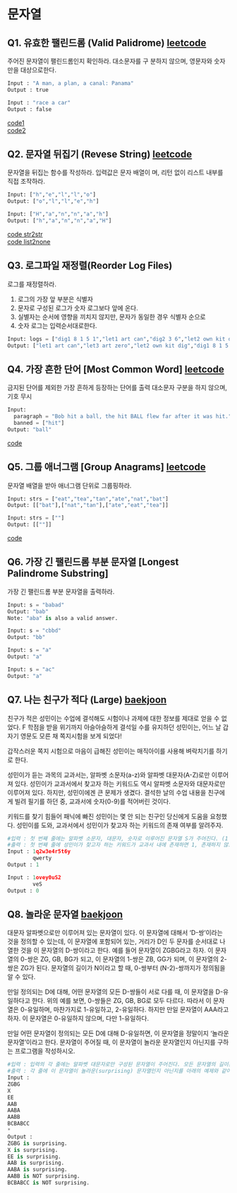 # 문자열

## Q1. 유효한 팰린드롬 (Valid Palidrome) [leetcode](https://leetcode.com/problems/valid-palindrome/)
주어진 문자열이 팰린드롬인지 확인하라. 대소문자를 구
분하지 않으며, 영문자와 숫자만을 대상으로한다.

 ``` python
Input : "A man, a plan, a canal: Panama"
Output : true

Input : "race a car"
Output : false
```
[code1](https://github.com/minjung-s/Algorithm/blob/master/1.%EB%AC%B8%EC%9E%90%EC%97%B4/Q1_validPalindrome.py) \
[code2](https://github.com/minjung-s/Algorithm/blob/master/1.%EB%AC%B8%EC%9E%90%EC%97%B4/Q1_validPalindrome2.py)


## Q2. 문자열 뒤집기 (Revese String) [leetcode](https://leetcode.com/problems/reverse-string/)
문자열을 뒤집는 함수를 작성하라. 입력값은 문자 배열이
며, 리턴 없이 리스트 내부를 직접 조작하라.

```python
Input: ["h","e","l","l","o"]
Output: ["o","l","l","e","h"]

Input: ["H","a","n","n","a","h"]
Output: ["h","a","n","n","a","H"]
```
[code str2str](https://github.com/minjung-s/Algorithm/blob/master/1.%EB%AC%B8%EC%9E%90%EC%97%B4/Q2_reverseString.py) \
[code list2none](https://github.com/minjung-s/Algorithm/blob/master/1.%EB%AC%B8%EC%9E%90%EC%97%B4/Q2_reverseString_List2None.py)


## Q3. 로그파일 재정렬(Reorder Log Files)
로그를 재정렬하라.
1. 로그의 가장 앞 부분은 식별자
2. 문자로 구성된 로그가 숫자 로그보다 앞에 온다.
3. 실별자는 순서에 영향을 끼치지 않지만, 문자가 동일한 경우 식별자 순으로
4. 숫자 로그는 입력순서대로한다.
```python
Input: logs = ["dig1 8 1 5 1","let1 art can","dig2 3 6","let2 own kit dig","let3 art zero"]
Output: ["let1 art can","let3 art zero","let2 own kit dig","dig1 8 1 5 1","dig2 3 6"]
```


## Q4. 가장 흔한 단어 [Most Common Word] [leetcode](https://leetcode.com/problems/most-common-word/)
금지된 단어를 제외한 가장 흔하게 등장하는 단어를 출력
대소문자 구분을 하지 않으며, 기호 무시

```python
Input:
  paragraph = "Bob hit a ball, the hit BALL flew far after it was hit."
  banned = ["hit"]
Output: "ball"
```
[code](https://github.com/minjung-s/Algorithm/blob/master/1.%EB%AC%B8%EC%9E%90%EC%97%B4/Q4_mostCommonWord.py)


## Q5. 그룹 애너그램 [Group Anagrams] [leetcode](https://leetcode.com/problems/group-anagrams/)
문자열 배열을 받아 애너그램 단위로 그룹핑하라.
```python
Input: strs = ["eat","tea","tan","ate","nat","bat"]
Output: [["bat"],["nat","tan"],["ate","eat","tea"]]

Input: strs = [""]
Output: [[""]]
```
[code](https://github.com/minjung-s/Algorithm/blob/master/1.%EB%AC%B8%EC%9E%90%EC%97%B4/Q5_groupAnagrame.py)


## Q6. 가장 긴 팰린드롬 부분 문자열 [Longest Palindrome Substring]
가장 긴 팰린드롬 부분 문자열을 출력하라.
```python
Input: s = "babad"
Output: "bab"
Note: "aba" is also a valid answer.

Input: s = "cbbd"
Output: "bb"

Input: s = "a"
Output: "a"

Input: s = "ac"
Output: "a"
```


## Q7. 나는 친구가 적다 (Large) [baekjoon](https://www.acmicpc.net/problem/16172)
친구가 적은 성민이는 수업에 결석해도 시험이나 과제에 대한 정보를 제대로 얻을 수 없었다. F 학점을 받을 위기까지 아슬아슬하게 결석일 수를 유지하던 성민이는, 어느 날 갑자기 영문도 모른 채 쪽지시험을 보게 되었다!

갑작스러운 쪽지 시험으로 마음이 급해진 성민이는 매직아이를 사용해 벼락치기를 하기로 한다.

성민이가 듣는 과목의 교과서는, 알파벳 소문자(a-z)와 알파벳 대문자(A-Z)로만 이루어져 있다. 성민이가 교과서에서 찾고자 하는 키워드도 역시 알파벳 소문자와 대문자로만 이루어져 있다. 하지만, 성민이에겐 큰 문제가 생겼다. 결석한 날의 수업 내용을 친구에게 빌려 필기를 하던 중, 교과서에 숫자(0-9)를 적어버린 것이다.

키워드를 찾기 힘들어 패닉에 빠진 성민이는 몇 안 되는 친구인 당신에게 도움을 요청했다. 성민이를 도와, 교과서에서 성민이가 찾고자 하는 키워드의 존재 여부를 알려주자.
``` python
#입력 : 첫 번째 줄에는 알파벳 소문자, 대문자, 숫자로 이루어진 문자열 S가 주어진다. (1 ≤ |S| ≤ 200,000) 두 번째 줄에는 성민이가 찾고자 하는 알파벳 소문자, 대문자로만 이루어진 키워드 문자열 K가 주어진다. (1 ≤ |K| ≤ 200,000) 단, 입력으로 들어오는 키워드 문자열 K의 길이는, 교과서의 문자열 S보다 짧거나 같다.
#출력 : 첫 번째 줄에 성민이가 찾고자 하는 키워드가 교과서 내에 존재하면 1, 존재하지 않으면 0을 출력한다.
Input : 1q2w3e4r5t6y
        qwerty
Output : 1 

Input : 1ovey0uS2
        veS
Output : 0 
```


## Q8. 놀라운 문자열 [baekjoon](https://www.acmicpc.net/problem/1972)
대문자 알파벳으로만 이루어져 있는 문자열이 있다. 이 문자열에 대해서 ‘D-쌍’이라는 것을 정의할 수 있는데, 이 문자열에 포함되어 있는, 거리가 D인 두 문자를 순서대로 나열한 것을 이 문자열의 D-쌍이라고 한다. 예를 들어 문자열이 ZGBG라고 하자. 이 문자열의 0-쌍은 ZG, GB, BG가 되고, 이 문자열의 1-쌍은 ZB, GG가 되며, 이 문자열의 2-쌍은 ZG가 된다. 문자열의 길이가 N이라고 할 때, 0-쌍부터 (N-2)-쌍까지가 정의됨을 알 수 있다.

만일 정의되는 D에 대해, 어떤 문자열의 모든 D-쌍들이 서로 다를 때, 이 문자열을 D-유일하다고 한다. 위의 예를 보면, 0-쌍들은 ZG, GB, BG로 모두 다르다. 따라서 이 문자열은 0-유일하며, 마찬가지로 1-유일하고, 2-유일하다. 하지만 만일 문자열이 AAA라고 하자. 이 문자열은 0-유일하지 않으며, 다만 1-유일하다.

만일 어떤 문자열이 정의되는 모든 D에 대해 D-유일하면, 이 문자열을 정말이지 ‘놀라운 문자열’이라고 한다. 문자열이 주어질 때, 이 문자열이 놀라운 문자열인지 아닌지를 구하는 프로그램을 작성하시오.

``` python
#입력 : 입력의 각 줄에는 알파벳 대문자로만 구성된 문자열이 주어진다. 모든 문자열의 길이는 80을 넘지 않으며, 입력의 마지막 줄에는 마지막을 나타내는 *가 주어진다. 입력은 마지막 줄을 포함해서 101줄을 넘지 않는다.
#출력 : 각 줄에 이 문자열이 놀라운(surprising) 문자열인지 아닌지를 아래의 예제와 같이 출력한다.
Input : 
ZGBG
X
EE
AAB
AABA
AABB
BCBABCC
*
Output : 
ZGBG is surprising.
X is surprising.
EE is surprising.
AAB is surprising.
AABA is surprising.
AABB is NOT surprising.
BCBABCC is NOT surprising.
```

